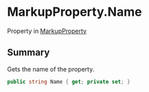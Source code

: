# MarkupProperty.Name

Property in [MarkupProperty](/docs/api/csharp/yarn.markup.markupproperty.md)

## Summary


Gets the name of the property.


```csharp
public string Name { get; private set; }
```

